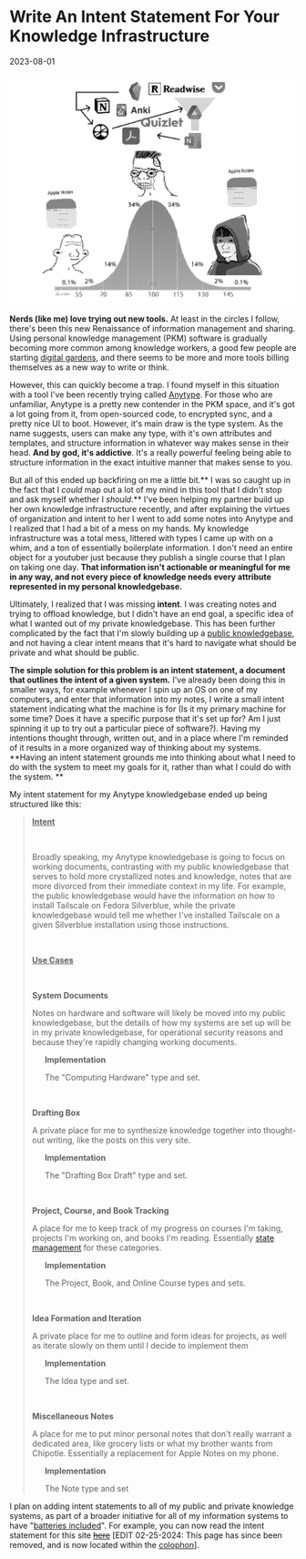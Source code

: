 # Write An Intent Statement For Your Knowledge Infrastructure 

2023-08-01

![Meme depicting a bell curve, with a simple person on one end and a wise person on the other both using Apple Notes, while a crying person in the middle has a complex setup with many different note-taking applications](../public/images/knowledge-system-intent-statement/pkm-meme.png)

**Nerds (like me) love trying out new tools.** At least in the circles I follow, there's been this new Renaissance of information management and sharing. Using personal knowledge management (PKM) software is gradually becoming more common among knowledge workers, a good few people are starting [digital gardens](https://www.technologyreview.com/2020/09/03/1007716/digital-gardens-let-you-cultivate-your-own-little-bit-of-the-internet/), and there seems to be more and more tools billing themselves as a new way to write or think.

However, this can quickly become a trap. I found myself in this situation with a tool I've been recently trying called [Anytype](https://anytype.io). For those who are unfamiliar, Anytype is a pretty new contender in the PKM space, and it's got a lot going from it, from open-sourced code, to encrypted sync, and a pretty nice UI to boot. However, it's main draw is the type system. As the name suggests, users can make any type, with it's own attributes and templates, and structure information in whatever way makes sense in their head. **And by god, it's addictive**. It's a really powerful feeling being able to structure information in the exact intuitive manner that makes sense to you.

But all of this ended up backfiring on me a little bit.** I was so caught up in the fact that I *could* map out a lot of my mind in this tool that I didn't stop and ask myself whether I *should*.** I've been helping my partner build up her own knowledge infrastructure recently, and after explaining the virtues of organization and intent to her I went to add some notes into Anytype and I realized that I had a bit of a mess on my hands. My knowledge infrastructure was a total mess, littered with types I came up with on a whim, and a ton of essentially boilerplate information. I don't need an entire object for a youtuber just because they publish a single course that I plan on taking one day. **That information isn't actionable or meaningful for me in any way, and not every piece of knowledge needs every attribute represented in my personal knowledgebase.**

Ultimately, I realized that I was missing **intent**. I was creating notes and trying to offload knowledge, but I didn't have an end goal, a specific idea of what I wanted out of my private knowledgebase. This has been further complicated by the fact that I'm slowly building up a [public knowledgebase](https://cst.ineedmore.coffee), and not having a clear intent means that it's hard to navigate what should be private and what should be public.

**The simple solution for this problem is an intent statement, a document that outlines the intent of a given system.** I've already been doing this in smaller ways, for example whenever I spin up an OS on one of my computers, and enter that information into my notes, I write a small intent statement indicating what the machine is for (Is it my primary machine for some time? Does it have a specific purpose that it's set up for? Am I just spinning it up to try out a particular piece of software?). Having my intentions thought through, written out, and in a place where I'm reminded of it results in a more organized way of thinking about my systems. **Having an intent statement grounds me into thinking about what I need to do with the system to meet my goals for it, rather than what I could do with the system. **

My intent statement for my Anytype knowledgebase ended up being structured like this:
> **<u>Intent</u>**
>
> <br/>
>
> Broadly speaking, my Anytype knowledgebase is going to focus on working documents, contrasting with my public knowledgebase that serves to hold more crystallized notes and knowledge, notes that are more divorced from their immediate context in my life. For example, the public knowledgebase would have the information on how to install Tailscale on Fedora Silverblue, while the private knowledgebase would tell me whether I've installed Tailscale on a given Silverblue installation using those instructions.
>
> <br/>
>
> **<u>Use Cases</u>**
>
> <br/>
>
>   **System Documents**
>
>   Notes on hardware and software will likely be moved into my public knowledgebase, but the details of how my systems are set up will be in my private knowledgebase, for operational security reasons and because they're rapidly changing working documents.
>
>       **Implementation**
>
>       The "Computing Hardware" type and set.
>
> <br/>
>
>   **Drafting Box**
>
>   A private place for me to synthesize knowledge together into thought-out writing, like the posts on this very site.
>
>       **Implementation**
>
>       The "Drafting Box Draft" type and set.
>
> <br/>
>
>   **Project, Course, and Book Tracking**
>
>   A place for me to keep track of my progress on courses I'm taking, projects I'm working on, and books I'm reading. Essentially [state management](https://www.techtarget.com/searchapparchitecture/definition/state-management) for these categories.
>
>       **Implementation**
>
>       The Project, Book, and Online Course types and sets.
>
> <br/>
>
>   **Idea Formation and Iteration**
>
>   A private place for me to outline and form ideas for projects, as well as iterate slowly on them until I decide to implement them
>
>       **Implementation**
>
>       The Idea type and set.
>
> <br/>
>
>   **Miscellaneous Notes**
>
>   A place for me to put minor personal notes that don't really warrant a dedicated area, like grocery lists or what my brother wants from Chipotle. Essentially a replacement for Apple Notes on my phone.
>
>       **Implementation**
>
>       The Note type and set
   
I plan on adding intent statements to all of my public and private knowledge systems, as part of a broader initiative for all of my information systems to have "[batteries included](https://ineedmore.coffee/future-link)". For example, you can now read the intent statement for this site ~~[here](https://ineedmore.coffee/intent-statement)~~ \[EDIT 02-25-2024: This page has since been removed, and is now located within the [colophon](/colophon)\].
   
